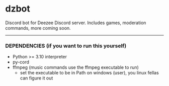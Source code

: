 # dzbot
Discord bot for Deezee Discord server.
Includes games, moderation commands, more coming soon.

___
### DEPENDENCIES (if you want to run this yourself)

- Python >= 3.10 interpreter
- py-cord
- ffmpeg (music commands use the ffmpeg executable to run)
    - set the executable to be in Path on windows (user), you linux fellas can figure it out
    
